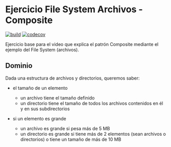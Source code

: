
# Ejercicio File System Archivos - Composite

[![build](https://github.com/uqbar-project/video-composite-archivos/actions/workflows/build.yml/badge.svg)](https://github.com/uqbar-project/video-composite-archivos/actions/workflows/build.yml?refresh=1) [![codecov](https://codecov.io/gh/uqbar-project/video-composite-archivos/branch/master/graph/badge.svg?token=IZgLHyT5dK)](https://codecov.io/gh/uqbar-project/video-composite-archivos) 

Ejercicio base para el video que explica el patrón Composite mediante el ejemplo del File System (archivos).

## Dominio

Dada una estructura de archivos y directorios, queremos saber:

- el tamaño de un elemento
  - un archivo tiene el tamaño definido
  - un directorio tiene el tamaño de todos los archivos contenidos en él y en sus subdirectorios

- si un elemento es grande
  - un archivo es grande si pesa más de 5 MB
  - un directorio es grande si tiene más de 2 elementos (sean archivos o directorios) o tiene un tamaño de más de  10 MB
